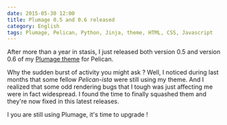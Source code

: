 ```yaml
---
date: 2015-05-30 12:00
title: Plumage 0.5 and 0.6 released
category: English
tags: Plumage, Pelican, Python, Jinja, theme, HTML, CSS, Javascript
---
```


After more than a year in stasis, I just released both version 0.5 and version
0.6  of my [Plumage theme](https://github.com/kdeldycke/plumage) for Pelican.

Why the sudden burst of activity you might ask ? Well, I noticed during last
months that some fellow *Pelican-ista* were still using my theme. And I
realized that some odd rendering bugs that I tough was just affecting me were
in fact widespread. I found the time to finally squashed them and they're now
fixed in this latest releases.

I you are still using Plumage, it's time to upgrade !
